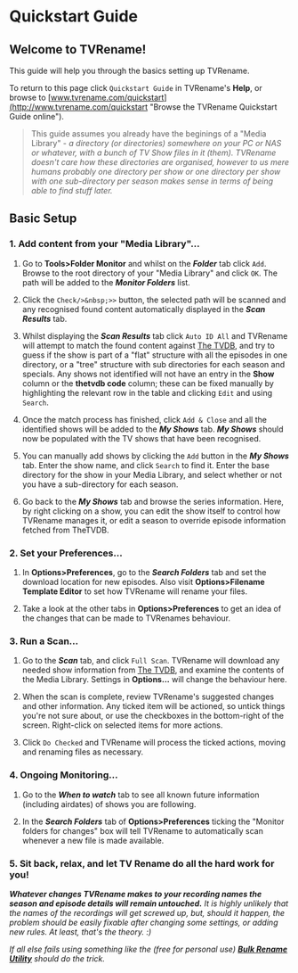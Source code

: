 # Quickstart Guide

## Welcome to TVRename!

This guide will help you through the basics setting up TVRename.

To return to this page click `Quickstart Guide` in TVRename's **Help**, or browse to [www.tvrename.com/quickstart](http://www.tvrename.com/quickstart "Browse the TVRename Quickstart Guide online").

> This guide assumes you already have the beginings of a "Media Library" - *a directory (or directories) somewhere on your PC or NAS or whatever, with a bunch of TV Show files in it (them). TVRename doesn't care how these directories are organised, however to us mere humans probably one directory per show or one directory per show with one sub-directory per season makes sense in terms of being able to find stuff later.*

## Basic Setup

### 1. Add content from your "Media Library"...

 1. Go to **Tools>Folder Monitor** and whilst on the ***Folder*** tab click `Add`. Browse to the root directory of your "Media Library" and click `OK`. The path will be added to the ***Monitor Folders*** list.

 2. Click the `Check/>&nbsp;>>` button, the selected path will be scanned and any recognised found content automatically displayed in the ***Scan Results*** tab.
 
 3. Whilst displaying the ***Scan Results*** tab click `Auto ID All` and TVRename will attempt to match the found content against [The TVDB](http://thetvdb.com "Visit thetvdb.com"), and try to guess if the show is part of a "flat" structure with all the episodes in one directory, or a "tree" structure with sub directories for each season and specials.
 Any shows not identified will not have an entry in the **Show** column or the **thetvdb code** column; these can be fixed manually by highlighting the relevant row in the table and clicking `Edit` and using `Search`. 

 4. Once the match process has finished, click `Add & Close` and all the identified shows will be added to the ***My Shows*** tab.
 ***My Shows*** should now be populated with the TV shows that have been recognised.
 
 5. You can manually add shows by clicking the `Add` button in the ***My Shows*** tab. Enter the show name, and click `Search` to find it. 
 Enter the base directory for the show in your Media Library, and select whether or not you have a sub-directory for each season.

 6. Go back to the ***My Shows*** tab and browse the series information. Here, by right clicking on a show, you can edit the show itself to control how TVRename manages it, or edit a season to override episode information fetched from TheTVDB.

### 2. Set your Preferences...

 1. In **Options>Preferences**, go to the ***Search Folders*** tab and set the download location for new episodes. Also visit **Options>Filename Template Editor** to set how TVRename will rename your files.

 2. Take a look at the other tabs in **Options>Preferences** to get an idea of the changes that can be made to TVRenames behaviour.
 
### 3. Run a Scan...

 1. Go to the ***Scan*** tab, and click `Full Scan`. TVRename will download any needed show information from [The TVDB](http://thetvdb.com "Visit thetvdb.com"), and examine the contents of the Media Library. Settings in **Options...** will change the behaviour here.

 2. When the scan is complete, review TVRename's suggested changes and other information. Any ticked item will be actioned, so untick things you're not sure about, or use the checkboxes in the bottom-right of the screen. Right-click on selected items for more actions.

 3. Click `Do Checked` and TVRename will process the ticked actions, moving and renaming files as necessary.

### 4. Ongoing Monitoring...

 1. Go to the ***When to watch*** tab to see all known future information (including airdates) of shows you are following.
 
 2. In the ***Search Folders*** tab of **Options>Preferences** ticking the "Monitor folders for changes" box will tell TVRename to automatically scan whenever a new file is made available.

### 5. Sit back, relax, and let TV Rename do all the hard work for you!

***Whatever changes TVRename makes to your recording names the season and episode details will remain untouched.***
*It is highly unlikely that the names of the recordings will get screwed up, but, should it happen, the problem should be easily fixable after changing some settings, or adding new rules. At least, that's the theory. :)*

*If all else fails using something like the (free for personal use) **[Bulk Rename Utility](http://www.bulkrenameutility.co.uk "Visit www.bulkrenameutility.co.uk")** should do the trick.*
